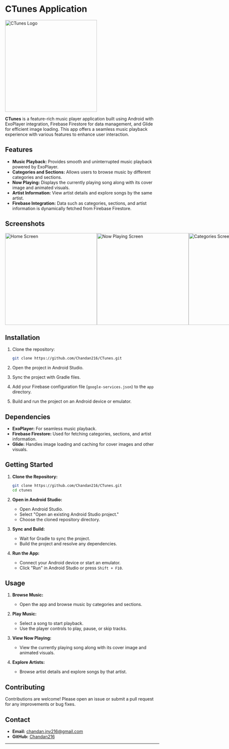 # CTunes Application

<img src="https://firebasestorage.googleapis.com/v0/b/music-player-610d3.appspot.com/o/App%20Images%2Flogo2r.png?alt=media&token=0c06d0d2-889d-4d86-a325-cc18c247949e" alt="CTunes Logo" width="300"/>

**CTunes** is a feature-rich music player application built using Android with ExoPlayer integration, Firebase Firestore for data management, and Glide for efficient image loading. This app offers a seamless music playback experience with various features to enhance user interaction.

## Features

- **Music Playback:** Provides smooth and uninterrupted music playback powered by ExoPlayer.
- **Categories and Sections:** Allows users to browse music by different categories and sections.
- **Now Playing:** Displays the currently playing song along with its cover image and animated visuals.
- **Artist Information:** View artist details and explore songs by the same artist.
- **Firebase Integration:** Data such as categories, sections, and artist information is dynamically fetched from Firebase Firestore.

## Screenshots

<div style="display: flex; flex-direction: row; justify-content: space-around;">
  <img src="https://firebasestorage.googleapis.com/v0/b/music-player-610d3.appspot.com/o/App%20Images%2Fhome_screen.jpeg?alt=media&token=3c3f819d-cb5a-486a-8c4d-f5803ec4ef61" alt="Home Screen" width="300"/>
  <img src="https://firebasestorage.googleapis.com/v0/b/music-player-610d3.appspot.com/o/App%20Images%2Fnow_playing.jpeg?alt=media&token=824b7f2c-dfda-49d4-aba0-6e2bd5ca722b" alt="Now Playing Screen" width="300"/>
  <img src="https://firebasestorage.googleapis.com/v0/b/music-player-610d3.appspot.com/o/App%20Images%2Fcategory_screen.jpeg?alt=media&token=1bf95d63-c788-48a8-a82c-76dd5cc68680" alt="Categories Screen" width="300"/>
</div>

## Installation

1. Clone the repository:
   ```sh
   git clone https://github.com/Chandan216/CTunes.git
   ```

2. Open the project in Android Studio.

3. Sync the project with Gradle files.

4. Add your Firebase configuration file (`google-services.json`) to the `app` directory.

5. Build and run the project on an Android device or emulator.

## Dependencies

- **ExoPlayer:** For seamless music playback.
- **Firebase Firestore:** Used for fetching categories, sections, and artist information.
- **Glide:** Handles image loading and caching for cover images and other visuals.

## Getting Started

1. **Clone the Repository:**
   ```sh
   git clone https://github.com/Chandan216/CTunes.git
   cd ctunes
   ```

2. **Open in Android Studio:**
   - Open Android Studio.
   - Select "Open an existing Android Studio project."
   - Choose the cloned repository directory.

3. **Sync and Build:**
   - Wait for Gradle to sync the project.
   - Build the project and resolve any dependencies.

4. **Run the App:**
   - Connect your Android device or start an emulator.
   - Click "Run" in Android Studio or press `Shift + F10`.

## Usage

1. **Browse Music:**
   - Open the app and browse music by categories and sections.

2. **Play Music:**
   - Select a song to start playback.
   - Use the player controls to play, pause, or skip tracks.

3. **View Now Playing:**
   - View the currently playing song along with its cover image and animated visuals.

4. **Explore Artists:**
   - Browse artist details and explore songs by that artist.

## Contributing

Contributions are welcome! Please open an issue or submit a pull request for any improvements or bug fixes.

## Contact

- **Email:** chandan.jnv216@gmail.com
- **GitHub:** [Chandan216](https://github.com/Chandan216)

---
